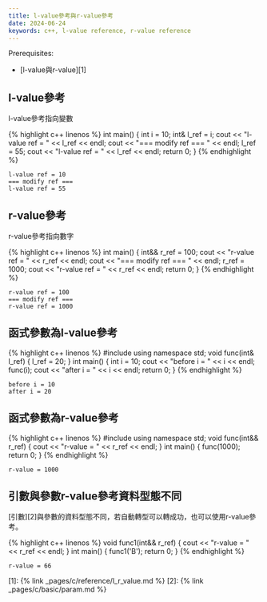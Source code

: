 ```yaml
---
title: l-value參考與r-value參考
date: 2024-06-24
keywords: c++, l-value reference, r-value reference
---
```

Prerequisites:

- [l-value與r-value][1]

## l-value參考

l-value參考指向變數

{% highlight c++ linenos %}
int main() {
    int i = 10;
    int& l_ref = i;
    cout << "l-value ref = " << l_ref << endl;
    cout << "=== modify ref === " << endl;
    l_ref = 55;
    cout << "l-value ref = " << l_ref << endl;
    return 0;
}
{% endhighlight %}

```
l-value ref = 10
=== modify ref === 
l-value ref = 55
```

## r-value參考

r-value參考指向數字

{% highlight c++ linenos %}
int main() {
    int&& r_ref = 100;
    cout << "r-value ref = " << r_ref << endl;
    cout << "=== modify ref === " << endl;
    r_ref = 1000;
    cout << "r-value ref = " << r_ref << endl;
    return 0;
}
{% endhighlight %}

```
r-value ref = 100
=== modify ref === 
r-value ref = 1000
```

## 函式參數為l-value參考
{% highlight c++ linenos %}
#include <iostream>
using namespace std;
void func(int& l_ref) {
    l_ref = 20;
}
int main() {
    int i = 10;
    cout << "before i = " << i << endl;
    func(i);
    cout << "after i = " << i << endl;
    return 0;
}
{% endhighlight %}

```
before i = 10
after i = 20
```
## 函式參數為r-value參考

{% highlight c++ linenos %}
#include <iostream>
using namespace std;
void func(int&& r_ref) {
    cout << "r-value = " << r_ref << endl;
}
int main() {
    func(1000);
    return 0;
}
{% endhighlight %}

```
r-value = 1000
```

## 引數與參數r-value參考資料型態不同

[引數][2]與參數的資料型態不同，若自動轉型可以轉成功，也可以使用r-value參考。

{% highlight c++ linenos %}
void func1(int&& r_ref) {
    cout << "r-value = " << r_ref << endl;
}
int main() {
    func1('B');
    return 0;
}
{% endhighlight %}

```
r-value = 66
```

[1]: {% link _pages/c/reference/l_r_value.md %}
[2]: {% link _pages/c/basic/param.md %}